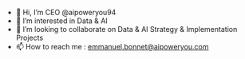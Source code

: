 - 👋 Hi, I’m CEO @aipoweryou94
- 👀 I’m interested in Data & AI 
- 💞️ I’m looking to collaborate on Data & AI Strategy & Implementation Projects
- 📫 How to reach me : emmanuel.bonnet@aipoweryou.com


<!---
aipoweryou94/aipoweryou94 is a ✨ special ✨ repository because its `README.md` (this file) appears on your GitHub profile.
You can click the Preview link to take a look at your changes.
--->
